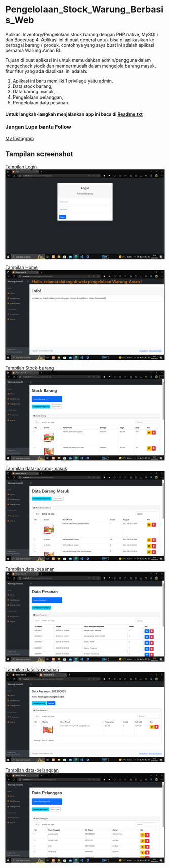 # Pengelolaan_Stock_Warung_Berbasis_Web

Aplikasi Inventory/Pengelolaan stock barang dengan PHP native, MySQLi dan Bootstrap 4. Aplikasi ini di buat general untuk bisa di aplikasikan ke berbagai barang / produk. contohnya yang saya buat ini adalah aplikasi bernama Warung Aman BL.

Tujuan di buat aplikasi ini untuk memudahkan admin/pengguna dalam mengecheck stock dan mempermudah dalam mengelola barang masuk, fitur fitur yang ada diaplikasi ini adalah:

1. Aplikasi ini baru memiliki 1 privilage yaitu admin,
2. Data stock barang,
3. Data barang masuk,
4. Pengelolaan pelanggan,
5. Pengelolaan data pesanan.

#### Untuk langkah-langkah menjalankan app ini baca di [Readme.txt](Readme.txt)

### Jangan Lupa bantu Follow
[My Instagram](https://www.instagram.com/ddan_i7/)

## Tampilan screenshot

[Tampilan Login](screenshot/login.png)
![Login](screenshot/login.png)

[Tampilan Home](screenshot/home.png)
![Home](screenshot/home.png)

[Tampilan Stock-barang](screenshot/stock-barang.png)
![estock](screenshot/stock-barang.png)

[Tampilan data-barang-masuk](screenshot/data-barang-masuk.png)
![data-bar](screenshot/data-barang-masuk.png)

[Tampilan data-pesanan](screenshot/data-pesanan.png)
![data-pes](screenshot/data-pesanan.png)

[Tampilan datails-pesanan](screenshot/details-data-pesanan.png)
![det-pes](screenshot/details-data-pesanan.png)

[Tampilan data-pelanggan](screenshot/data-pelanggan.png)
![data-pel](screenshot/data-pelanggan.png)
